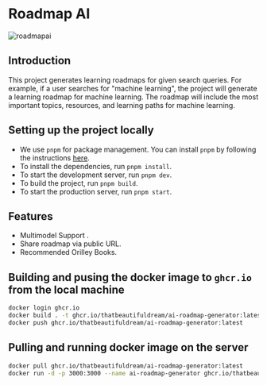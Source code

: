 # Roadmap AI

![roadmapai](https://github.com/vishwajeetraj11/ai-roadmap-generator/assets/28717686/0fa80335-6635-4905-8a1b-cdcea8926d94)

## Introduction

This project generates learning roadmaps for given search queries. For example, if a user searches for "machine learning", the project will generate a learning roadmap for machine learning. The roadmap will include the most important topics, resources, and learning paths for machine learning.

## Setting up the project locally

- We use `pnpm` for package management. You can install `pnpm` by following the instructions [here](https://pnpm.io/installation).
- To install the dependencies, run `pnpm install`.
- To start the development server, run `pnpm dev`.
- To build the project, run `pnpm build`.
- To start the production server, run `pnpm start`.

## Features

- Multimodel Support .
- Share roadmap via public URL.
- Recommended Orilley Books.

## Building and pusing the docker image to `ghcr.io` from the local machine

```bash
docker login ghcr.io
docker build . -t ghcr.io/thatbeautifuldream/ai-roadmap-generator:latest
docker push ghcr.io/thatbeautifuldream/ai-roadmap-generator:latest
```

## Pulling and running docker image on the server

```bash
docker pull ghcr.io/thatbeautifuldream/ai-roadmap-generator:latest
docker run -d -p 3000:3000 --name ai-roadmap-generator ghcr.io/thatbeautifuldream/ai-roadmap-generator:latest
```
